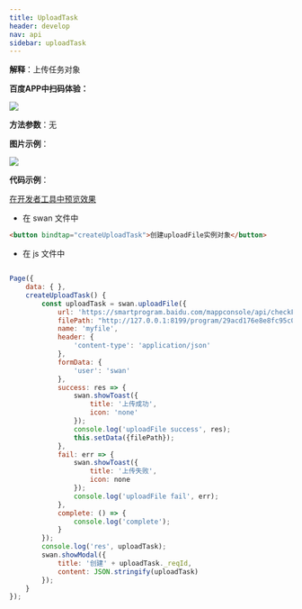 ```yaml
---
title: UploadTask
header: develop
nav: api
sidebar: uploadTask
---
```



**解释**：上传任务对象

**百度APP中扫码体验：**

<img src="https://b.bdstatic.com/miniapp/assets/images/doc_demo/uploadTask.png"  class="demo-qrcode-image" />

**方法参数**：无

 
**图片示例**：

<div class="m-doc-custom-examples">
    <div class="m-doc-custom-examples-correct">
        <img src="https://b.bdstatic.com/miniapp/images/uploadTask.gif">
    </div>
    <div class="m-doc-custom-examples-correct">
        <img src=" ">
    </div>
    <div class="m-doc-custom-examples-correct">
        <img src=" ">
    </div>     
</div>

**代码示例**：

<a href="swanide://fragment/0c1609c7b79f257ae72a8874626354f21572941106808" title="在开发者工具中预览效果" target="_self">在开发者工具中预览效果</a>

* 在 swan 文件中

```html
<button bindtap="createUploadTask">创建uploadFile实例对象</button>
```

* 在 js 文件中
```js

Page({
    data: { },
    createUploadTask() {
        const uploadTask = swan.uploadFile({
            url: 'https://smartprogram.baidu.com/mappconsole/api/checkFile', 
            filePath: "http://127.0.0.1:8199/program/29acd176e8e8fc95c065…e8fc95c065789eddb01303-0/tmp/1572939723264529.png",
            name: 'myfile',
            header: {
                'content-type': 'application/json'
            },
            formData: {
                'user': 'swan'
            },
            success: res => {
                swan.showToast({
                    title: '上传成功',
                    icon: 'none'
                });
                console.log('uploadFile success', res);
                this.setData({filePath});
            },
            fail: err => {
                swan.showToast({
                    title: '上传失败',
                    icon: none
                });
                console.log('uploadFile fail', err);
            },
            complete: () => {
                console.log('complete');
            }
        });
        console.log('res', uploadTask);
        swan.showModal({
            title: '创建' + uploadTask._reqId,
            content: JSON.stringify(uploadTask)
        });
    }
});

```